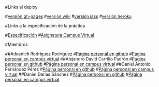 #Links al deploy

#[versión gh-pages]()
#[versión wiki]()
#[versión iass]()
#[versión heroku]()

#Links a la especificación de la práctica

#[Especificación](https://casianorodriguezleon.gitbooks.io/ull-esit-1617/practicas/practicalearningrouting.html)
#[Asignatura Campus Virtual](https://campusvirtual.ull.es/1617/course/view.php?id=1148)

#Miembros

##Aduanich Rodríguez Rodríguez
#[Página personal en github](https://alu0100818130.github.io/)
#[Página personal en campus virtual](https://campusvirtual.ull.es/1617/user/view.php?id=9417&course=1148)
##Alejandro David Carrillo Padrón
#[Página personal en github](https://alu0100845808.github.io/)
#[Página personal en campus virtual](https://campusvirtual.ull.es/1617/user/view.php?id=9406&course=1148)
##Daniel Antonio Fernández Pérez
#[Página personal en github](http://alu0100812534.github.io/)
#[Página personal en campus virtual](https://campusvirtual.ull.es/1617/user/view.php?id=9369&course=1148)
##Daniel Darias Sánchez
#[Página personal en github](https://dariasteam.github.io/)
#[Página personal en campus virtual](https://campusvirtual.ull.es/1617/user/view.php?id=18832&course=1148)